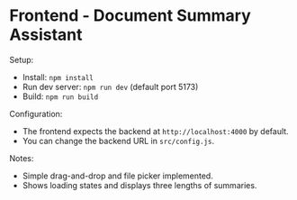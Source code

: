# Frontend - Document Summary Assistant

Setup:
- Install: `npm install`
- Run dev server: `npm run dev` (default port 5173)
- Build: `npm run build`

Configuration:
- The frontend expects the backend at `http://localhost:4000` by default.
- You can change the backend URL in `src/config.js`.

Notes:
- Simple drag-and-drop and file picker implemented.
- Shows loading states and displays three lengths of summaries.
